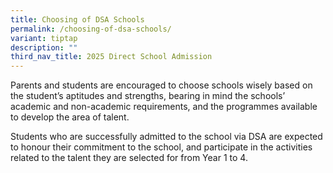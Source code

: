 ```yaml
---
title: Choosing of DSA Schools
permalink: /choosing-of-dsa-schools/
variant: tiptap
description: ""
third_nav_title: 2025 Direct School Admission
---
```

<p>Parents and students are encouraged to choose schools wisely based on
the student’s aptitudes and strengths, bearing in mind the schools’ academic
and non-academic requirements, and the programmes available to develop
the area of talent.</p>
<p></p>
<p>Students who are successfully admitted to the school via DSA are expected
to honour their commitment to the school, and participate in the activities
related to the talent they are selected for from Year 1 to 4.</p>